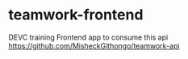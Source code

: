 # teamwork-frontend
DEVC training  Frontend app to consume this api https://github.com/MisheckGithongo/teamwork-api
